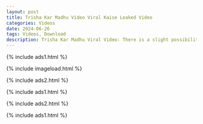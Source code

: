 ```yaml
---
layout: post
title: Trisha Kar Madhu Video Viral Kaise Leaked Video
categories: Videos
date: 2024-06-26
tags: Videos, Download
description: Trisha Kar Madhu Viral Video: There is a slight possibility that you might already know about her, as the Bhojpuri actress is a popular household name in some states, but in case the talented Trisha Kar Madhu is new to you,
---
```

{% include ads1.html %}

{% include imageload.html %}

{% include ads2.html %}

{% include ads1.html %}

{% include ads2.html %}

{% include ads1.html %}
